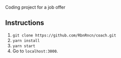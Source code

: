 Coding project for a job offer

## Instructions

1. `git clone https://github.com/RbnRncn/coach.git`
2. `yarn install`
3. `yarn start`
4. Go to `localhost:3000`.

